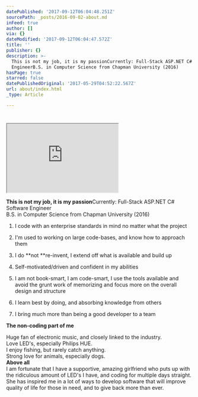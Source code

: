 ```yaml
---
datePublished: '2017-09-12T06:04:48.251Z'
sourcePath: _posts/2016-09-02-about.md
inFeed: true
author: []
via: {}
dateModified: '2017-09-12T06:04:47.572Z'
title: ''
publisher: {}
description: >-
  This is not my job, it is my passionCurrently: Full-Stack ASP.NET C# Software
  EngineerB.S. in Computer Science from Chapman University (2016)
hasPage: true
starred: false
datePublishedOriginal: '2017-05-29T04:52:22.567Z'
url: about/index.html
_type: Article

---
```

# 

<iframe src="https://the-grid.github.io/ed-userhtml/?g=eJyNVFmP2jAQfsa_YhRUaZE2QMhSlnBIe6oPlfqwfa9MbIiFiSPbXIv2v3dsji0hVBsrcuL55pvTMzR2KznYbcFHgeUb20qNCcak_mehlob_WnH9kkuqZxx2QGoL_BJ5Ap1usYH2YRugIFVS6aQex_3-66s7mCjNuA4nylq1SCLEGSUFA4TEKCe1D1IjpL7WtCi4BoLsE5rOZ1otc5ZAvd1-fHq-QyQo9GEq1TrJBGM8H5APUuUeEyvvogsitJrmZqr0IoGl40-p4Z9uQp1z_ztVuU0gclH84HLFrUjpLTxoQeUtvCFF-Ma1mA5ILVzzyVwciIUVCpNApYTIAEfuUC3tgMDpCRfq_YvYUP0f6BNVHW-S2yxMMyHZTdTAcHbgAgqNeOcJdDEqF6Pk1mIhTEFTkc-wdHhMCsoY_oWST10C2t8G5IuGOg2f5X8Mde6rDbWbPS84txU7W18zFV-Yiq6a6uwFyAvXiDPXSLAr1XLfJCalkt9Ezajhan0qXpVQXREdW89klGGzQoxNdXwPTY_ukSajeh4WWuBV2oa-H10X7OCs-7tR5_nhfgAfiOdTupS2pFLCf-_FD489j5dilpXRF_zP0dPdS9_jvdMV_hyvyqt_PJSmKcdanED7p0R9vLiIP7J6ExXUncgtDzU8VTkrgz-hva5b-4SIlXCj5dwN9GI_cY4aj89uOQ2UYrsNW37UjckwswsJm4XMzSjIrC2SVmu9XjfXcVPpWSvq9_utjcMEDpRIms9GAc9xKA4nim3B04yC0lhyYjeCBBsFh6GGRwCnw4um9OK9PJXUoDMVrVFRnWD8U6z4sIWKYzhRHDnOanSpHYx_ZyKfl7WvO1BVmGD8pBi_aZxY9h_ktLk8ud1lcUz-AtSZBsI" height="185" style=""></iframe>

**This is not my job, it is my passion**Currently: Full-Stack ASP.NET C\# Software Engineer  
B.S. in Computer Science from Chapman University (2016)

1. I code with an enterprise standards in mind no matter what the project

1. I'm used to working on large code-bases, and know how to approach them
2. I do **not **re-invent, I extend off what is available and build up
3. Self-motivated/driven and confident in my abilities
4. I am not book-smart, I am code-smart, I use the tools available and avoid the grunt work of memorizing and focus more on the overall design and structure
5. I learn best by doing, and absorbing knowledge from others
6. I bring much more than being a good developer to a team

**The non-coding part of me**

Huge fan of electronic music, and closely linked to the industry.   
Love LED's, especially Philips HUE.  
I enjoy fishing, but rarely catch anything.  
Strong love for animals, especially dogs.  
**Above all**  
I am fortunate that I have a supportive, amazing girlfriend who puts up with the ridiculous amount of LED's I have, and coding for multiple days straight. She has inspired me in a lot of ways to develop software that will improve quality of life for those in need, and to give back more than ever.